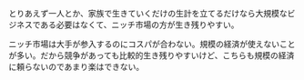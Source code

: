 とりあえず一人とか、家族で生きていくだけの生計を立てるだけなら大規模なビジネスである必要はなくて、ニッチ市場の方が生き残りやすい。

ニッチ市場は大手が参入するのにコスパが合わない。規模の経済が使えないことが多い。だから競争があっても比較的生き残りやすいけど、こちらも規模の経済に頼らないのであまり楽はできない。
